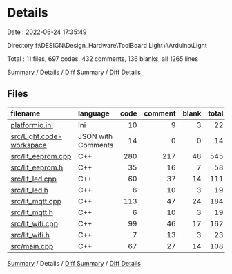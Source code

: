 # Details

Date : 2022-06-24 17:35:49

Directory f:\\DESIGN\\Design_Hardware\\ToolBoard Light+\\Arduino\\Light

Total : 11 files,  697 codes, 432 comments, 136 blanks, all 1265 lines

[Summary](results.md) / Details / [Diff Summary](diff.md) / [Diff Details](diff-details.md)

## Files
| filename | language | code | comment | blank | total |
| :--- | :--- | ---: | ---: | ---: | ---: |
| [platformio.ini](/platformio.ini) | Ini | 10 | 9 | 3 | 22 |
| [src/Light.code-workspace](/src/Light.code-workspace) | JSON with Comments | 14 | 0 | 0 | 14 |
| [src/lit_eeprom.cpp](/src/lit_eeprom.cpp) | C++ | 280 | 217 | 48 | 545 |
| [src/lit_eeprom.h](/src/lit_eeprom.h) | C++ | 35 | 16 | 7 | 58 |
| [src/lit_led.cpp](/src/lit_led.cpp) | C++ | 60 | 37 | 14 | 111 |
| [src/lit_led.h](/src/lit_led.h) | C++ | 6 | 10 | 3 | 19 |
| [src/lit_mqtt.cpp](/src/lit_mqtt.cpp) | C++ | 113 | 47 | 24 | 184 |
| [src/lit_mqtt.h](/src/lit_mqtt.h) | C++ | 6 | 10 | 3 | 19 |
| [src/lit_wifi.cpp](/src/lit_wifi.cpp) | C++ | 99 | 46 | 17 | 162 |
| [src/lit_wifi.h](/src/lit_wifi.h) | C++ | 7 | 13 | 3 | 23 |
| [src/main.cpp](/src/main.cpp) | C++ | 67 | 27 | 14 | 108 |

[Summary](results.md) / Details / [Diff Summary](diff.md) / [Diff Details](diff-details.md)